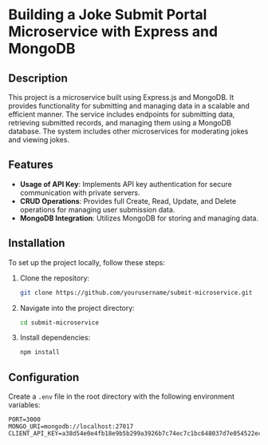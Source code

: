 # Building a Joke Submit Portal Microservice with Express and MongoDB

## Description
This project is a microservice built using Express.js and MongoDB. It provides functionality for submitting and managing data in a scalable and efficient manner. The service includes endpoints for submitting data, retrieving submitted records, and managing them using a MongoDB database. The system includes other microservices for moderating jokes and viewing jokes.



## Features
- **Usage of API Key**: Implements API key authentication for secure communication with private servers.
- **CRUD Operations**: Provides full Create, Read, Update, and Delete operations for managing user submission data.
- **MongoDB Integration**: Utilizes MongoDB for storing and managing data.

## Installation
To set up the project locally, follow these steps:

1. Clone the repository:
    ```bash
    git clone https://github.com/yourusername/submit-microservice.git
    ```
2. Navigate into the project directory:
    ```bash
    cd submit-microservice
    ```
3. Install dependencies:
    ```bash
    npm install
    ```

## Configuration
Create a `.env` file in the root directory with the following environment variables:

```env
PORT=3000
MONGO_URI=mongodb://localhost:27017 
CLIENT_API_KEY=a38d54e0e4fb18e9b5b299a3926b7c74ec7c1bc648037d7e054522ecefc40d78
```

